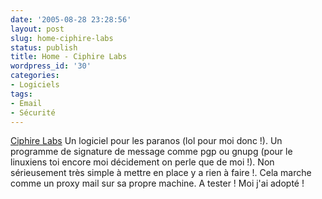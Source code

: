 ```yaml
---
date: '2005-08-28 23:28:56'
layout: post
slug: home-ciphire-labs
status: publish
title: Home - Ciphire Labs
wordpress_id: '30'
categories:
- Logiciels
tags:
- Email
- Sécurité
---
```


[Ciphire Labs](http://www.ciphire.com) Un logiciel pour les paranos (lol pour moi donc !). Un programme de signature de message comme pgp ou gnupg (pour le linuxiens toi encore moi décidement on perle que de moi !). Non sérieusement très simple à mettre en place y a rien à faire !. Cela marche comme un proxy mail sur sa propre machine. A tester ! Moi j'ai adopté !
